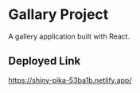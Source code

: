 

# Gallary Project

A gallery application built with React.

## Deployed Link
https://shiny-pika-53ba1b.netlify.app/

